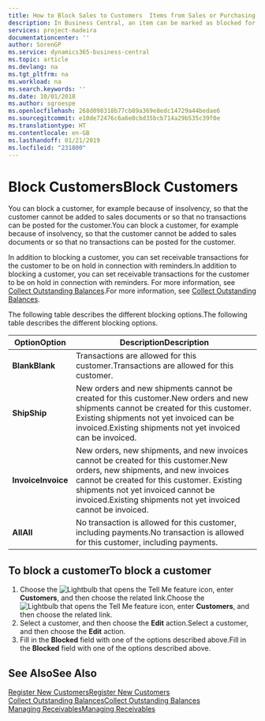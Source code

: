 ```yaml
---
title: How to Block Sales to Customers  Items from Sales or Purchasing
description: In Business Central, an item can be marked as blocked for sales, blocked for purchase, or blocked for all purposes.
services: project-madeira
documentationcenter: ''
author: SorenGP
ms.service: dynamics365-business-central
ms.topic: article
ms.devlang: na
ms.tgt_pltfrm: na
ms.workload: na
ms.search.keywords: ''
ms.date: 10/01/2018
ms.author: sgroespe
ms.openlocfilehash: 268d098318b77cb89a369e8edc14729a44bedae6
ms.sourcegitcommit: e10de72476c6a6e0cbd35bcb714a29b535c39f0e
ms.translationtype: HT
ms.contentlocale: en-GB
ms.lasthandoff: 01/21/2019
ms.locfileid: "231800"
---
```

# <a name="block-customers"></a><span data-ttu-id="e97b8-103">Block Customers</span><span class="sxs-lookup"><span data-stu-id="e97b8-103">Block Customers</span></span>
<span data-ttu-id="e97b8-104">You can block a customer, for example because of insolvency, so that the customer cannot be added to sales documents or so that no transactions can be posted for the customer.</span><span class="sxs-lookup"><span data-stu-id="e97b8-104">You can block a customer, for example because of insolvency, so that the customer cannot be added to sales documents or so that no transactions can be posted for the customer.</span></span>

<span data-ttu-id="e97b8-105">In addition to blocking a customer, you can set receivable transactions for the customer to be on hold in connection with reminders.</span><span class="sxs-lookup"><span data-stu-id="e97b8-105">In addition to blocking a customer, you can set receivable transactions for the customer to be on hold in connection with reminders.</span></span> <span data-ttu-id="e97b8-106">For more information, see [Collect Outstanding Balances](receivables-collect-outstanding-balances.md).</span><span class="sxs-lookup"><span data-stu-id="e97b8-106">For more information, see [Collect Outstanding Balances](receivables-collect-outstanding-balances.md).</span></span>   

<span data-ttu-id="e97b8-107">The following table describes the different blocking options.</span><span class="sxs-lookup"><span data-stu-id="e97b8-107">The following table describes the different blocking options.</span></span>  

|<span data-ttu-id="e97b8-108">Option</span><span class="sxs-lookup"><span data-stu-id="e97b8-108">Option</span></span>|<span data-ttu-id="e97b8-109">Description</span><span class="sxs-lookup"><span data-stu-id="e97b8-109">Description</span></span>|  
|--------------------|------------|  
|<span data-ttu-id="e97b8-110">**Blank**</span><span class="sxs-lookup"><span data-stu-id="e97b8-110">**Blank**</span></span>|<span data-ttu-id="e97b8-111">Transactions are allowed for this customer.</span><span class="sxs-lookup"><span data-stu-id="e97b8-111">Transactions are allowed for this customer.</span></span>|
|<span data-ttu-id="e97b8-112">**Ship**</span><span class="sxs-lookup"><span data-stu-id="e97b8-112">**Ship**</span></span>|<span data-ttu-id="e97b8-113">New orders and new shipments cannot be created for this customer.</span><span class="sxs-lookup"><span data-stu-id="e97b8-113">New orders and new shipments cannot be created for this customer.</span></span> <span data-ttu-id="e97b8-114">Existing shipments not yet invoiced can be invoiced.</span><span class="sxs-lookup"><span data-stu-id="e97b8-114">Existing shipments not yet invoiced can be invoiced.</span></span>|  
|<span data-ttu-id="e97b8-115">**Invoice**</span><span class="sxs-lookup"><span data-stu-id="e97b8-115">**Invoice**</span></span>|<span data-ttu-id="e97b8-116">New orders, new shipments, and new invoices cannot be created for this customer.</span><span class="sxs-lookup"><span data-stu-id="e97b8-116">New orders, new shipments, and new invoices cannot be created for this customer.</span></span> <span data-ttu-id="e97b8-117">Existing shipments not yet invoiced cannot be invoiced.</span><span class="sxs-lookup"><span data-stu-id="e97b8-117">Existing shipments not yet invoiced cannot be invoiced.</span></span>|  
|<span data-ttu-id="e97b8-118">**All**</span><span class="sxs-lookup"><span data-stu-id="e97b8-118">**All**</span></span>|<span data-ttu-id="e97b8-119">No transaction is allowed for this customer, including payments.</span><span class="sxs-lookup"><span data-stu-id="e97b8-119">No transaction is allowed for this customer, including payments.</span></span>|  

## <a name="to-block-a-customer"></a><span data-ttu-id="e97b8-120">To block a customer</span><span class="sxs-lookup"><span data-stu-id="e97b8-120">To block a customer</span></span>  
1. <span data-ttu-id="e97b8-121">Choose the ![Lightbulb that opens the Tell Me feature](media/ui-search/search_small.png "Tell me what you want to do") icon, enter **Customers**, and then choose the related link.</span><span class="sxs-lookup"><span data-stu-id="e97b8-121">Choose the ![Lightbulb that opens the Tell Me feature](media/ui-search/search_small.png "Tell me what you want to do") icon, enter **Customers**, and then choose the related link.</span></span>
2. <span data-ttu-id="e97b8-122">Select a customer, and then choose the **Edit** action.</span><span class="sxs-lookup"><span data-stu-id="e97b8-122">Select a customer, and then choose the **Edit** action.</span></span>
3. <span data-ttu-id="e97b8-123">Fill in the **Blocked** field with one of the options described above.</span><span class="sxs-lookup"><span data-stu-id="e97b8-123">Fill in the **Blocked** field with one of the options described above.</span></span>

## <a name="see-also"></a><span data-ttu-id="e97b8-124">See Also</span><span class="sxs-lookup"><span data-stu-id="e97b8-124">See Also</span></span>  
[<span data-ttu-id="e97b8-125">Register New Customers</span><span class="sxs-lookup"><span data-stu-id="e97b8-125">Register New Customers</span></span>](sales-how-register-new-customers.md)  
[<span data-ttu-id="e97b8-126">Collect Outstanding Balances</span><span class="sxs-lookup"><span data-stu-id="e97b8-126">Collect Outstanding Balances</span></span>](receivables-collect-outstanding-balances.md)  
[<span data-ttu-id="e97b8-127">Managing Receivables</span><span class="sxs-lookup"><span data-stu-id="e97b8-127">Managing Receivables</span></span>](receivables-manage-receivables.md)  
